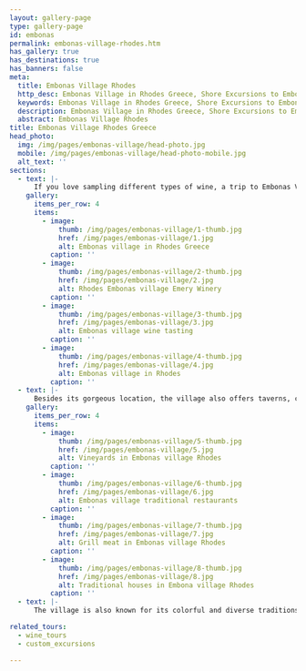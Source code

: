 ```yaml
---
layout: gallery-page
type: gallery-page
id: embonas
permalink: embonas-village-rhodes.htm
has_gallery: true
has_destinations: true
has_banners: false
meta:
  title: Embonas Village Rhodes
  http_desc: Embonas Village in Rhodes Greece, Shore Excursions to Embonas Village in Rhodes Greece
  keywords: Embonas Village in Rhodes Greece, Shore Excursions to Embonas Village in Rhodes Greece
  description: Embonas Village in Rhodes Greece, Shore Excursions to Embonas Village in Rhodes Greece
  abstract: Embonas Village Rhodes
title: Embonas Village Rhodes Greece
head_photo:
  img: /img/pages/embonas-village/head-photo.jpg
  mobile: /img/pages/embonas-village/head-photo-mobile.jpg
  alt_text: ''
sections:
  - text: |-
      If you love sampling different types of wine, a trip to Embonas Village should be on your bucket list. Located on the west coast of the island, about 32 miles from Rhodes town, the tiny village is known not only for the wine it makes, but also for its unique location. It is nestled under the highest mountain on the island called Attaviros and is filled with luscious olive groves, vineyards, and pine forests. The top of the mountain still has remains of a temple that was built to pay homage to the Greek God Zeus.
    gallery:
      items_per_row: 4
      items:
        - image:
            thumb: /img/pages/embonas-village/1-thumb.jpg
            href: /img/pages/embonas-village/1.jpg
            alt: Embonas village in Rhodes Greece
          caption: ''
        - image:
            thumb: /img/pages/embonas-village/2-thumb.jpg
            href: /img/pages/embonas-village/2.jpg
            alt: Rhodes Embonas village Emery Winery
          caption: ''
        - image:
            thumb: /img/pages/embonas-village/3-thumb.jpg
            href: /img/pages/embonas-village/3.jpg
            alt: Embonas village wine tasting
          caption: ''
        - image:
            thumb: /img/pages/embonas-village/4-thumb.jpg
            href: /img/pages/embonas-village/4.jpg
            alt: Embonas village in Rhodes
          caption: ''
  - text: |-
      Besides its gorgeous location, the village also offers taverns, cafes, and shops where tourists can buy souvenirs from. This includes a special type of liquor called Souma which is only available at the village. If you time your visit right, you can also take part in traditional festivals such as the wine festival.   What stands out about Embonas village is its timeless look and feel.  The fact that it produces some of the best wines in the world has made the village a tourist attraction in its own right.
    gallery:
      items_per_row: 4
      items:
        - image:
            thumb: /img/pages/embonas-village/5-thumb.jpg
            href: /img/pages/embonas-village/5.jpg
            alt: Vineyards in Embonas village Rhodes
          caption: ''
        - image:
            thumb: /img/pages/embonas-village/6-thumb.jpg
            href: /img/pages/embonas-village/6.jpg
            alt: Embonas village traditional restaurants
          caption: ''
        - image:
            thumb: /img/pages/embonas-village/7-thumb.jpg
            href: /img/pages/embonas-village/7.jpg
            alt: Grill meat in Embonas village Rhodes
          caption: ''
        - image:
            thumb: /img/pages/embonas-village/8-thumb.jpg
            href: /img/pages/embonas-village/8.jpg
            alt: Traditional houses in Embona village Rhodes
          caption: ''
  - text: |-
      The village is also known for its colorful and diverse traditions that highlight its growth throughout the centuries. Visitors are treated to traditional songs, feasts, and dances that are unique to Embonas and which they can take part in as well.   Almost all of the homes stand out as fine examples of the traditional architecture of Rhodes and they’re well-maintained. Mingle with the locals, sit, and dine on classical dishes in the taverns and cafes and just let all of your stress melt away.  That is the magic that Embonas village offers tourists. 

related_tours:
  - wine_tours
  - custom_excursions

---
```

